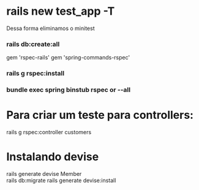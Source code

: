 # rails new test_app -T
Dessa forma eliminamos o minitest

### rails db:create:all
gem 'rspec-rails'
gem 'spring-commands-rspec'
### rails g rspec:install 
### bundle exec spring binstub rspec or --all

# Para criar um teste para controllers:
 rails g rspec:controller customers       

 # Instalando devise
  rails generate devise Member   
  rails db:migrate
  rails generate devise:install   